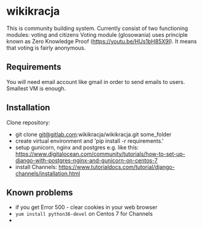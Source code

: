 # wikikracja
This is community building system. Currently consist of two functioning modules: voting and citizens
Voting module (glosowania) uses principle known as Zero Knowledge Proof (https://youtu.be/HUs1bH85X9I). It means that voting is fairly anonymous.

## Requirements
You will need email account like gmail in order to send emails to users.
Smallest VM is enough. 

## Installation
Clone repository:
- git clone git@gitlab.com:wikikracja/wikikracja.git some_folder
- create virtual environment and 'pip install -r requirements.'
- setup gunicorn, nginx and postgres e.g. like this: https://www.digitalocean.com/community/tutorials/how-to-set-up-django-with-postgres-nginx-and-gunicorn-on-centos-7
- install Channels: https://www.tutorialdocs.com/tutorial/django-channels/installation.html

## Known problems
- if you get Error 500 - clear cookies in your web browser
- `yum install python36-devel` on Centos 7 for Channels
- 